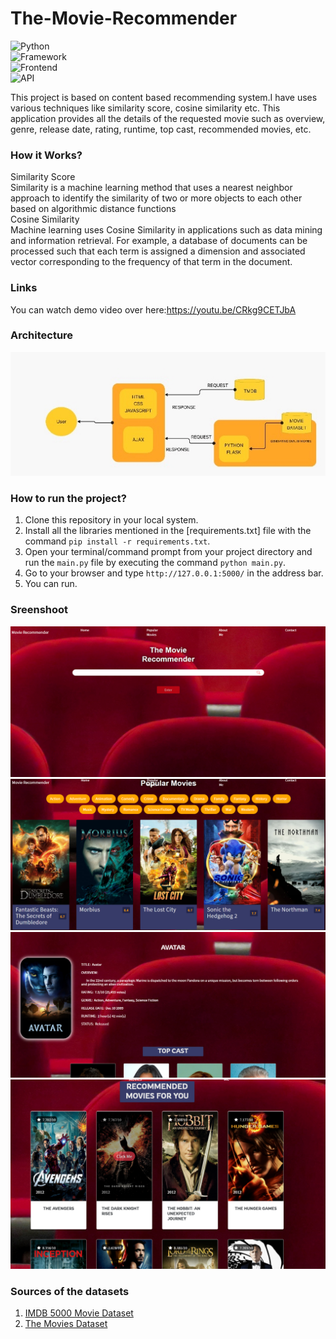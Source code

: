 # The-Movie-Recommender

![Python](https://img.shields.io/badge/Python-3.8-blueviolet)<br>
![Framework](https://img.shields.io/badge/Framework-Flask-red)<br>
![Frontend](https://img.shields.io/badge/Frontend-HTML/CSS/JS-green)<br>
![API](https://img.shields.io/badge/API-TMDB-fcba03)

This project is based on content based recommending system.I have uses various techniques like similarity score, cosine similarity etc.
This application provides all the details of the requested movie such as overview, genre, release date, rating, runtime, top cast, recommended movies, etc.

### How it Works?
Similarity Score<br>
Similarity is a machine learning method that uses a nearest neighbor approach to identify the similarity of two or more objects to each other based on algorithmic distance functions<br>
Cosine Similarity<br>
Machine learning uses Cosine Similarity in applications such as data mining and information retrieval. For example, a database of documents can be processed such that each term is assigned a dimension and associated vector corresponding to the frequency of that term in the document. 

### Links
You can watch demo video over here:https://youtu.be/CRkg9CETJbA<br>

### Architecture
![This is an image](https://github.com/NikhilSoni21/The-Movie-Recommender/blob/main/arch.jpeg)

### How to run the project?

1. Clone this repository in your local system.
2. Install all the libraries mentioned in the [requirements.txt] file with the command `pip install -r requirements.txt`.
3. Open your terminal/command prompt from your project directory and run the `main.py` file by executing the command `python main.py`.
4. Go to your browser and type `http://127.0.0.1:5000/` in the address bar.
5. You can run.

### Sreenshoot
![This is an image](https://github.com/NikhilSoni21/The-Movie-Recommender/blob/main/screenshot/Screenshot%202022-05-29%20231052.png)<br>
![This is an image](https://github.com/NikhilSoni21/The-Movie-Recommender/blob/main/screenshot/Screenshot%202022-05-29%20231257.png)
![This is an image](https://github.com/NikhilSoni21/The-Movie-Recommender/blob/main/screenshot/Screenshot%202022-05-29%20231207.png)
![This is an image](https://github.com/NikhilSoni21/The-Movie-Recommender/blob/main/screenshot/Screenshot%202022-05-29%20231230.png)

### Sources of the datasets 

1. [IMDB 5000 Movie Dataset](https://www.kaggle.com/carolzhangdc/imdb-5000-movie-dataset)
2. [The Movies Dataset](https://www.kaggle.com/rounakbanik/the-movies-dataset)

